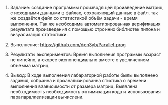 1. Задание: создание программы производящей произведение матриц с исходными данными в файлах, сохраняющий данные в файл. так же создаётся файл со статистикой объём задачи - время выполнения. Так же необходима автоматизированная верификация результата произведения с помощью стронних библиотек питона и визуализация статистики.

2. Выполнение: https://github.com/den3yb/Parallel-prog

3. Результаты экспериментов: Время выполнения программы возраст не линейно, а скорее экспоненциально вместе с увеличением объёмма матриц.

4. Вывод: В ходе выполнения лабараторной работы былы выполнено задания, собранна и проанализированна стистика о времени выполнения взависимости от размера матриц. Выявлена необходимость необходимость оптимизации кода и использования парапараллелизации вычислени.